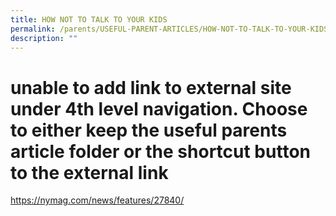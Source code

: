 ```yaml
---
title: HOW NOT TO TALK TO YOUR KIDS
permalink: /parents/USEFUL-PARENT-ARTICLES/HOW-NOT-TO-TALK-TO-YOUR-KIDS/
description: ""
---
```


# unable to add link to external site under 4th level navigation. Choose to either keep the useful parents article folder or the shortcut button to the external link

https://nymag.com/news/features/27840/